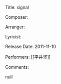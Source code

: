Title: signal
  
Composer: 
  
Arranger: 

Lyricist: 

Release Date: 2011-11-10

Performers: [[平井坚]]

Comments:

null
